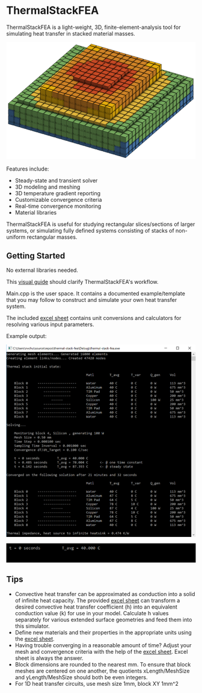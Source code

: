 # ThermalStackFEA

ThermalStackFEA is a light-weight, 3D, finite-element-analysis tool
for simulating heat transfer in stacked material masses.

![solvedstack](https://github.com/nvchung599/ThermalStackFEA/blob/master/solvedstack.PNG)

Features include:
* Steady-state and transient solver
* 3D modeling and meshing
* 3D temperature gradient reporting
* Customizable convergence criteria
* Real-time convergence monitoring
* Material libraries

ThermalStackFEA is useful for studying rectangular slices/sections
of larger systems, or simulating fully defined systems consisting of
stacks of non-uniform rectangular masses.

## Getting Started

No external libraries needed.

This [visual guide](https://github.com/nvchung599/ThermalStackFEA/blob/master/ThermalStackFEA%20Illustrations.pdf)
should clarify ThermalStackFEA's workflow.

Main.cpp is the user space. It contains a documented example/template
that you may follow to construct and simulate your own heat transfer system.

The included [excel sheet](https://github.com/nvchung599/ThermalStackFEA/blob/master/ThermalStackFEA%20Parameters%20and%20Material%20Properties.xlsx)
contains unit conversions and calculators for resolving various input parameters.

Example output:

![exampleoutput](https://github.com/nvchung599/ThermalStackFEA/blob/master/exampleoutput.PNG)

![exampleoutput](https://github.com/nvchung599/ThermalStackFEA/blob/master/marching.gif)

## Tips

* Convective heat transfer can be approximated as conduction into a
solid of infinite heat capacity. The provided [excel sheet](https://github.com/nvchung599/ThermalStackFEA/blob/master/ThermalStackFEA%20Parameters%20and%20Material%20Properties.xlsx)
can transform a desired convective heat transfer coefficient (h) into an
equivalent conduction value (k) for use in your model. Calculate
h values separately for various extended surface geometries and feed
them into this simulator.
* Define new materials and their properties in the appropriate units using the
[excel sheet](https://github.com/nvchung599/ThermalStackFEA/blob/master/ThermalStackFEA%20Parameters%20and%20Material%20Properties.xlsx).
* Having trouble converging in a reasonable amount of time? Adjust your
mesh and convergence criteria with the help of the
[excel sheet](https://github.com/nvchung599/ThermalStackFEA/blob/master/ThermalStackFEA%20Parameters%20and%20Material%20Properties.xlsx).
Excel sheet is always the answer.
* Block dimensions are rounded to the nearest mm. To ensure that block
meshes are centered on one another, the quotients xLength/MeshSize and
yLength/MeshSize should both be even integers.
* For 1D heat transfer circuits, use mesh size 1mm, block XY 1mm^2



